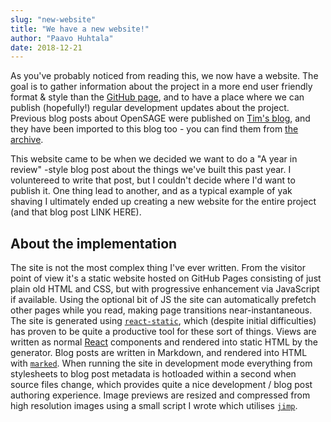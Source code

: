 ```yaml
---
slug: "new-website"
title: "We have a new website!"
author: "Paavo Huhtala"
date: 2018-12-21
---
```


As you've probably noticed from reading this, we now have a website. The goal is to gather information about the project in a more end user friendly format & style than the [GitHub page](https://github.com/OpenSAGE/OpenSAGE), and to have a place where we can publish (hopefully!) regular development updates about the project. Previous blog posts about OpenSAGE were published on [Tim's blog](http://timjones.io/), and they have been imported to this blog too - you can find them from [the archive](/blog).

This website came to be when we decided we want to do a "A year in review" -style blog post about the things we've built this past year. I voluntereed to write that post, but I couldn't decide where I'd want to publish it. One thing lead to another, and as a typical example of yak shaving I ultimately ended up creating a new website for the entire project (and that blog post LINK HERE).

## About the implementation

The site is not the most complex thing I've ever written. From the visitor point of view it's a static website hosted on GitHub Pages consisting of just plain old HTML and CSS, but with progressive enhancement via JavaScript if available. Using the optional bit of JS the site can automatically prefetch other pages while you read, making page transitions near-instantaneous. The site is generated using [`react-static`](https://github.com/nozzle/react-static), which (despite initial difficulties) has proven to be quite a productive tool for these sort of things. Views are written as normal [React](https://reactjs.org/) components and rendered into static HTML by the generator. Blog posts are written in Markdown, and rendered into HTML with [`marked`](https://github.com/markedjs/marked). When running the site in development mode everything from stylesheets to blog post metadata is hotloaded within a second when source files change, which provides quite a nice development / blog post authoring experience. Image previews are resized and compressed from high resolution images using a small script I wrote which utilises [`jimp`](https://github.com/oliver-moran/jimp).
